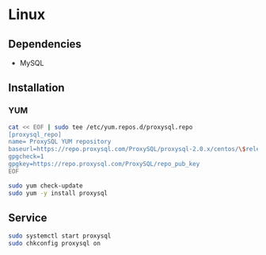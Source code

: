# Linux

## Dependencies

- MySQL

## Installation

### YUM

```sh
cat << EOF | sudo tee /etc/yum.repos.d/proxysql.repo
[proxysql_repo]
name= ProxySQL YUM repository
baseurl=https://repo.proxysql.com/ProxySQL/proxysql-2.0.x/centos/\$releasever
gpgcheck=1
gpgkey=https://repo.proxysql.com/ProxySQL/repo_pub_key
EOF
```

```sh
sudo yum check-update
sudo yum -y install proxysql
```

## Service

```sh
sudo systemctl start proxysql
sudo chkconfig proxysql on
```
